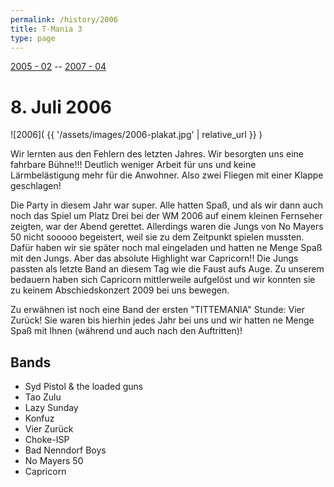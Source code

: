 ```yaml
---
permalink: /history/2006
title: T-Mania 3
type: page
---
```


[2005 - 02](/history/2005) -- [2007 - 04](/history/2007)

# 8. Juli 2006

![2006]( {{ '/assets/images/2006-plakat.jpg' | relative_url }} )

Wir lernten aus den Fehlern des letzten Jahres. Wir besorgten uns eine fahrbare Bühne!!! Deutlich weniger Arbeit für uns und keine Lärmbelästigung mehr für die Anwohner. Also zwei Fliegen mit einer Klappe geschlagen!

Die Party in diesem Jahr war super. Alle hatten Spaß, und als wir dann auch noch das Spiel um Platz Drei bei der WM 2006 auf einem kleinen Fernseher zeigten, war der Abend gerettet. Allerdings waren die Jungs von No Mayers 50 nicht sooooo begeistert, weil sie zu dem Zeitpunkt spielen mussten. Dafür haben wir sie später noch mal eingeladen und hatten ne Menge Spaß mit den Jungs. Aber das absolute Highlight war Capricorn!! Die Jungs passten als letzte Band an diesem Tag wie die Faust aufs Auge. Zu unserem bedauern haben sich Capricorn mittlerweile aufgelöst und wir konnten sie zu keinem Abschiedskonzert 2009 bei uns bewegen.

Zu erwähnen ist noch eine Band der ersten "TITTEMANIA" Stunde: Vier Zurück! Sie waren bis hierhin jedes Jahr bei uns und wir hatten ne Menge Spaß mit Ihnen (während und auch nach den Auftritten)!

## Bands

- Syd Pistol & the loaded guns
- Tao Zulu
- Lazy Sunday
- Konfuz
- Vier Zurück
- Choke-ISP
- Bad Nenndorf Boys
- No Mayers 50
- Capricorn
